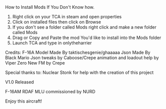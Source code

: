 How to Install Mods If You Don't Know how.
1) Right click on your TCA in steam and open properties
2) Click on installed files then click on Browse
3) If you don't see a folder called Mods right click and make a new folder called Mods
4) Drag or Copy and Paste the mod You'd like to install into the Mods folder
5) Launch TCA and type in onlytheharrier

Credits:
F-16A Model Made By taktischesgenie/ghaaaaa
Json Made By Black Mario
Json tweaks by Caboose/Crepe
animation and loadout help by Viper Zero
New FM by Crepe

Special thanks to:
Nuclear Stonk for help with the creation of this project

V1.0 Released


F-16AM RDAF MLU commissioned by NURD


Enjoy this aircraft!
